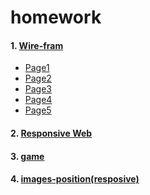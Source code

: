 # homework

#### 1. [Wire-fram]()  
  - [Page1]()
  - [Page2]()
  - [Page3]()
  - [Page4]()
  - [Page5]()  

#### 2. [Responsive Web]()
#### 3. [game]()
#### 4. [images-position(resposive)]()

